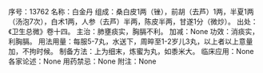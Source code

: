 序号：13762
名称：白金丹
组成：桑白皮1两（锉），前胡（去芦）1两，半夏1两（汤泡7次），白术1两，人参（去芦）半两，陈皮半两，甘遂1分（微炒）。
出处：《卫生总微》卷十四。
主治：肺壅痰实，胸膈不利。
加减：None
功效：消痰实，利胸膈。
用法用量：每服5-7丸，水送下，周晬至1-2岁儿3丸，以上者以上意量加，不拘时候。
制备方法：上为细末，炼蜜为丸，如黍米大。
临床应用：None
各家论述：None
用药禁忌：None
附注：None
